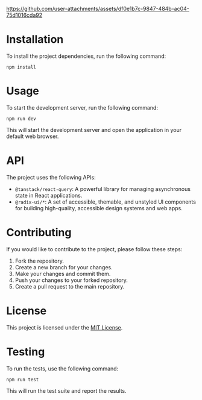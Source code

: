 


https://github.com/user-attachments/assets/df0e1b7c-9847-484b-ac04-75d1016cda92



# Installation

To install the project dependencies, run the following command:

```
npm install
```

# Usage

To start the development server, run the following command:

```
npm run dev
```

This will start the development server and open the application in your default web browser.

# API

The project uses the following APIs:

- `@tanstack/react-query`: A powerful library for managing asynchronous state in React applications.
- `@radix-ui/*`: A set of accessible, themable, and unstyled UI components for building high-quality, accessible design systems and web apps.

# Contributing

If you would like to contribute to the project, please follow these steps:

1. Fork the repository.
2. Create a new branch for your changes.
3. Make your changes and commit them.
4. Push your changes to your forked repository.
5. Create a pull request to the main repository.

# License

This project is licensed under the [MIT License](LICENSE).

# Testing

To run the tests, use the following command:

```
npm run test
```

This will run the test suite and report the results.
